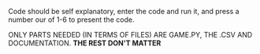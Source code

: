 Code should be self explanatory, enter the code and run it, and press a number our of 1-6 to present the code.

ONLY PARTS NEEDED (IN TERMS OF FILES) ARE GAME.PY, THE .CSV AND DOCUMENTATION. 
**THE REST DON'T MATTER**
